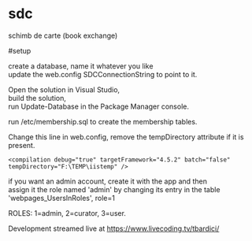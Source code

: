 # sdc
schimb de carte
(book exchange)

#setup

create a database, name it whatever you like  
update the web.config SDCConnectionString to point to it.  

Open the solution in Visual Studio,  
build the solution,  
run Update-Database in the Package Manager console.  

run /etc/membership.sql to create the membership tables. 

Change this line in web.config, remove the tempDirectory attribute if it is present.
```
<compilation debug="true" targetFramework="4.5.2" batch="false" tempDirectory="F:\TEMP\iistemp" />
```
if you want an admin account, create it with the app and then  
assign it the role named 'admin' by changing its entry in the table 'webpages_UsersInRoles', role=1

ROLES: 1=admin, 2=curator, 3=user.

Development streamed live at https://www.livecoding.tv/tbardici/
